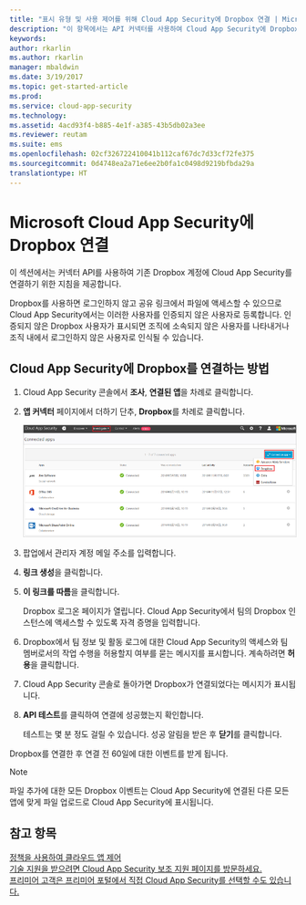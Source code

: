 ```yaml
---
title: "표시 유형 및 사용 제어를 위해 Cloud App Security에 Dropbox 연결 | Microsoft 문서"
description: "이 항목에서는 API 커넥터를 사용하여 Cloud App Security에 Dropbox 앱을 연결하는 방법에 대한 정보를 제공합니다."
keywords: 
author: rkarlin
ms.author: rkarlin
manager: mbaldwin
ms.date: 3/19/2017
ms.topic: get-started-article
ms.prod: 
ms.service: cloud-app-security
ms.technology: 
ms.assetid: 4acd93f4-b885-4e1f-a385-43b5db02a3ee
ms.reviewer: reutam
ms.suite: ems
ms.openlocfilehash: 02cf326722410041b112caf67dc7d33cf72fe375
ms.sourcegitcommit: 0d4748ea2a71e6ee2b0fa1c0498d9219bfbda29a
translationtype: HT
---
```

# <a name="connect-dropbox-to-microsoft-cloud-app-security"></a>Microsoft Cloud App Security에 Dropbox 연결
이 섹션에서는 커넥터 API를 사용하여 기존 Dropbox 계정에 Cloud App Security를 연결하기 위한 지침을 제공합니다.  
 
 
Dropbox를 사용하면 로그인하지 않고 공유 링크에서 파일에 액세스할 수 있으므로 Cloud App Security에서는 이러한 사용자를 인증되지 않은 사용자로 등록합니다. 인증되지 않은 Dropbox 사용자가 표시되면 조직에 소속되지 않은 사용자를 나타내거나 조직 내에서 로그인하지 않은 사용자로 인식될 수 있습니다.

## <a name="how-to-connect-dropbox-to-cloud-app-security"></a>Cloud App Security에 Dropbox를 연결하는 방법  
  
1.  Cloud App Security 콘솔에서 **조사**, **연결된 앱**을 차례로 클릭합니다.  
  
2.  **앱 커넥터** 페이지에서 더하기 단추, **Dropbox**를 차례로 클릭합니다.  
  
     ![dropbox 연결](./media/connect-dropbox.png "dropbox 연결")  
  
3.  팝업에서 관리자 계정 메일 주소를 입력합니다.  
  
4.  **링크 생성**을 클릭합니다.  
  
5.  **이 링크를 따름**을 클릭합니다.  
  
     Dropbox 로그온 페이지가 열립니다. Cloud App Security에서 팀의 Dropbox 인스턴스에 액세스할 수 있도록 자격 증명을 입력합니다.  
  
6.  Dropbox에서 팀 정보 및 활동 로그에 대한 Cloud App Security의 액세스와 팀 멤버로서의 작업 수행을 허용할지 여부를 묻는 메시지를 표시합니다. 계속하려면 **허용**을 클릭합니다.  
  
7.  Cloud App Security 콘솔로 돌아가면 Dropbox가 연결되었다는 메시지가 표시됩니다.  
  
8.  **API 테스트**를 클릭하여 연결에 성공했는지 확인합니다.  
  
     테스트는 몇 분 정도 걸릴 수 있습니다. 성공 알림을 받은 후 **닫기**를 클릭합니다.  
  
Dropbox를 연결한 후 연결 전 60일에 대한 이벤트를 받게 됩니다.

> [!NOTE] 
> 파일 추가에 대한 모든 Dropbox 이벤트는 Cloud App Security에 연결된 다른 모든 앱에 맞게 파일 업로드로 Cloud App Security에 표시됩니다. 
 
## <a name="see-also"></a>참고 항목  
[정책을 사용하여 클라우드 앱 제어](control-cloud-apps-with-policies.md)   
[기술 지원을 받으려면 Cloud App Security 보조 지원 페이지를 방문하세요.](http://support.microsoft.com/oas/default.aspx?prid=16031)   
[프리미어 고객은 프리미어 포털에서 직접 Cloud App Security를 선택할 수도 있습니다.](https://premier.microsoft.com/)  
  
  